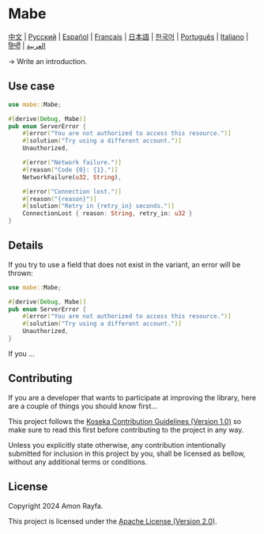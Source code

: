 # Mabe

[中文](translations/中文/README.md) | [Русский](translations/Русский/README.md) | [Español](translations/Español/README.md) |
[Français](translations/Français/README.md) | [日本語](translations/日本語/README.md) | [한국어](translations/한국어/README.md)
| [Português](translations/Português/README.md) | [Italiano](translations/Italiano/README.md) |
[हिन्दी](translations/हिन्दी/README.md) | [العربية](translations/العربية/README.md)

-> Write an introduction.

## Use case

```rust
use mabe::Mabe;

#[derive(Debug, Mabe)]
pub enum ServerError {
    #[error("You are not authorized to access this resource.")]
    #[solution("Try using a different account.")]
    Unauthorized,

    #[error("Network failure.")]
    #[reason("Code {0}: {1}.")]
    NetworkFailure(u32, String),

    #[error("Connection lost.")]
    #[reason("{reason}")]
    #[solution("Retry in {retry_in} seconds.")]
    ConnectionLost { reason: String, retry_in: u32 }
}
```

## Details

If you try to use a field that does not exist in the variant, an error will be thrown:

```rust
use mabe::Mabe;

#[derive(Debug, Mabe)]
pub enum ServerError {
    #[error("You are not authorized to access this resource.")]
    #[solution("Try using a different account.")]
    Unauthorized,
}
```

If you ...

## Contributing

If you are a developer that wants to participate at improving the library, here are a couple of things you should know first...

This project follows the [Koseka Contribution Guidelines (Version 1.0)](https://koseka.org/contribution-guidelines/1.0) so make
sure to read this first before contributing to the project in any way.

Unless you explicitly state otherwise, any contribution intentionally submitted for inclusion in this project by you, shall be
licensed as bellow, without any additional terms or conditions.

## License

Copyright 2024 Amon Rayfa.

This project is licensed under the [Apache License (Version 2.0)](LICENSE).
